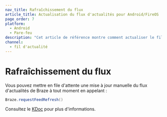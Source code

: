 ```yaml
---
nav_title: Rafraîchissement du flux
article_title: Actualisation du flux d'actualités pour Android/FireOS
page_order: 7
platform:
  - Android
  - Pare-feu
description: "Cet article de référence montre comment actualiser le fil d'actualité dans votre application Android."
channel:
  - fil d'actualité
---
```


# Rafraîchissement du flux

Vous pouvez mettre en file d'attente une mise à jour manuelle du flux d'actualités de Braze à tout moment en appelant :

```java
Braze.requestFeedRefresh()
```

Consultez le [KDoc][16] pour plus d'informations.


[16]: https://appboy.github.io/appboy-android-sdk/kdoc/braze-android-sdk/com.appboy/-appboy/request-feed-refresh.html
